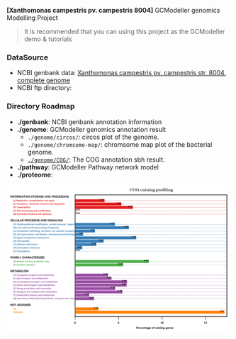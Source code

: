 **[Xanthomonas campestris pv. campestris 8004]** GCModeller genomics Modelling Project

> It is recommended that you can using this project as the GCModeller demo &amp; tutorials

### DataSource

+ NCBI genbank data: [Xanthomonas campestris pv. campestris str. 8004, complete genome](https://www.ncbi.nlm.nih.gov/nuccore/66571684/)
+ NCBI ftp directory: 

### Directory Roadmap

+ **./genbank**: NCBI genbank annotation information
+ **./genome**: GCModeller genomics annotation result
   + ``./genome/circos/``: circos plot of the genome.
   + ``./genome/chromsome-map/``: chromsome map plot of the bacterial genome.
   + [``./genome/COG/``](./genome/COG/index.md): The COG annotation sbh result.
+ **./pathway**: GCModeller Pathway network model
+ **./proteome**:

![](./genome/COG/Xcc8004-COGs.COG.profiling.png)